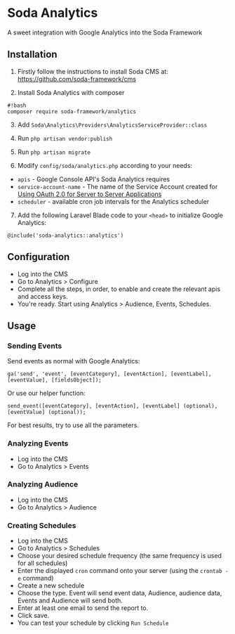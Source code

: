 # Soda Analytics
A sweet integration with Google Analytics into the Soda Framework

## Installation
1) Firstly follow the instructions to install Soda CMS at:
https://github.com/soda-framework/cms


2) Install Soda Analytics with composer
```
#!bash
composer require soda-framework/analytics
```

3) Add `Soda\Analytics\Providers\AnalyticsServiceProvider::class`

4) Run `php artisan vendor:publish`

5) Run `php artisan migrate`

6) Modify `config/soda/analytics.php` according to your needs:
* `apis` - Google Console API's Soda Analytics requires
* `service-account-name` - The name of the Service Account created for [Using OAuth 2.0 for Server to Server Applications](https://developers.google.com/identity/protocols/OAuth2ServiceAccount)
* `scheduler` - available cron job intervals for the Analytics scheduler

7) Add the following Laravel Blade code to your `<head>` to initialize Google Analytics:
```#!php
@include('soda-analytics::analytics')
```

## Configuration
* Log into the CMS
* Go to Analytics > Configure
* Complete all the steps, in order, to enable and create the relevant apis and access keys.
* You're ready. Start using Analytics > Audience, Events, Schedules.

## Usage

### Sending Events
Send events as normal with Google Analytics:
```!#javascript
ga('send', 'event', [eventCategory], [eventAction], [eventLabel], [eventValue], [fieldsObject]);
```
Or use our helper function:
```!#javascript
send_event([eventCategory], [eventAction], [eventLabel] (optional), [eventValue] (optional));
```
For best results, try to use all the parameters.

### Analyzing Events
* Log into the CMS
* Go to Analytics > Events

### Analyzing Audience
* Log into the CMS
* Go to Analytics > Audience

### Creating Schedules
* Log into the CMS
* Go to Analytics > Schedules
* Choose your desired schedule frequency (the same frequency is used for all schedules)
* Enter the displayed `cron` command onto your server (using the `crontab -e` command)
* Create a new schedule
* Choose the type. Event will send event data, Audience, audience data, Events and Audience will send both.
* Enter at least one email to send the report to.
* Click save.
* You can test your schedule by clicking `Run Schedule`

